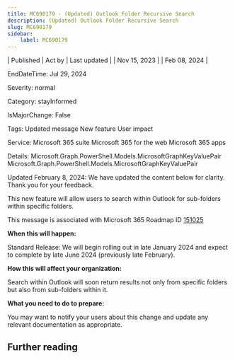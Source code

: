 ```yaml
---
title: MC690179 - (Updated) Outlook Folder Recursive Search
description: (Updated) Outlook Folder Recursive Search
slug: MC690179
sidebar:
    label: MC690179
---
```


| Published | Act by | Last updated |
| Nov 15, 2023 |  | Feb 08, 2024 |

EndDateTime: Jul 29, 2024

Severity: normal

Category: stayInformed

IsMajorChange: False

Tags: Updated message New feature User impact

Service: Microsoft 365 suite Microsoft 365 for the web Microsoft 365 apps

Details: Microsoft.Graph.PowerShell.Models.MicrosoftGraphKeyValuePair Microsoft.Graph.PowerShell.Models.MicrosoftGraphKeyValuePair

<p style="">Updated February 8, 2024: We have updated the content below for clarity. Thank you for your feedback.</p><p style="">This new feature will allow users to search within Outlook for sub-folders within specific&nbsp;folders.<br></p>
<p>This message is associated with Microsoft 365 Roadmap ID <a href="https://www.microsoft.com/microsoft-365/roadmap?filters=&amp;searchterms=151025" target="_blank">151025</a></p>
<p><b>When this will happen:</b></p><p>Standard Release: We will begin rolling out in late January 2024 and expect to complete by late June 2024 (previously late February).</p>

<p><b>How this will affect your organization:</b></p>

<p>Search within Outlook will soon return results not only from specific folders but also from sub-folders within it.</p>
<p><b>What you need to do to prepare:</b></p>
<p>You may want to notify your users about this change and update any relevant documentation as appropriate.</p>

## Further reading
